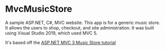 ﻿# MvcMusicStore

A sample ASP.NET, C#, MVC website. This app is for a generic music store. It allows the users to shop, checkout, and site administration. It was built using Visual Studio 2019, which used MVC 5. 

It's based off the [ASP.NET MVC 3 Music Store tutorial](https://docs.microsoft.com/en-us/aspnet/mvc/overview/older-versions/mvc-music-store/) 